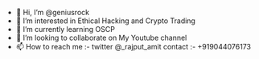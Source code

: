 - 👋 Hi, I’m @geniusrock
- 👀 I’m interested in Ethical Hacking and Crypto Trading
- 🌱 I’m currently learning OSCP
- 💞️ I’m looking to collaborate on My Youtube channel
- 📫 How to reach me :- 
twitter @_rajput_amit
contact :- +919044076173

<!---
geniusrock/geniusrock is a ✨ special ✨ repository because its `README.md` (this file) appears on your GitHub profile.
You can click the Preview link to take a look at your changes.
--->
